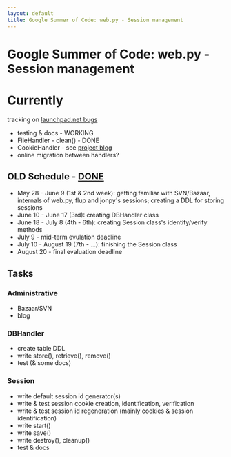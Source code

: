 ```yaml
---
layout: default
title: Google Summer of Code: web.py - Session management
---
```


# Google Summer of Code: web.py - Session management

# Currently
tracking on [launchpad.net bugs](https://bugs.launchpad.net/~karol.tarcak/?field.searchtext=&orderby=-importance&search=Search&field.status%3Alist=New&field.status%3Alist=Incomplete&field.status%3Alist=Confirmed&field.status%3Alist=Triaged&field.status%3Alist=In+Progress&assignee_option=any&field.assignee=&field.bug_reporter=&field.bug_contact=&field.status_upstream-empty-marker=1&field.omit_dupes.used=&field.omit_dupes=on&field.has_patch.used=&field.tag=&field.has_cve.used=)

 * testing & docs - WORKING
 * FileHandler - clean() - DONE
 * CookieHandler - see [project blog](http://planet-soc.com/node/2158)
 * online migration between handlers?



## OLD Schedule - [DONE](https://bugs.launchpad.net/~karol.tarcak/)
 * May 28 - June 9 (1st & 2nd week): getting familiar with SVN/Bazaar, internals of web.py, flup and jonpy's sessions; creating a DDL for storing sessions
 * June 10 - June 17 (3rd): creating DBHandler class
 * June 18 - July 8 (4th - 6th): creating Session class's identify/verify methods
 * July 9 - mid-term evulation deadline
 * July 10 - August 19 (7th - ...): finishing the Session class
 * August 20 - final evaluation deadline

## Tasks

### Administrative
 * Bazaar/SVN
 * blog

### DBHandler
 * create table DDL
 * write store(), retrieve(), remove()
 * test (& some docs)

### Session
 * write default session id generator(s)
 * write & test session cookie creation, identification, verification
 * write & test session id regeneration (mainly cookies & session identification)
 * write start()
 * write save()
 * write destroy(), cleanup()
 * test & docs
